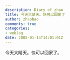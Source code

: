 ```yaml
---
description: Diary of zhao
title: 今天大晴天。快可以回家了
author: zhaohao
comments: true
categories:
- weblog
date: 2005-01-14T14:01:01Z
---
```


今天大晴天。快可以回家了。
